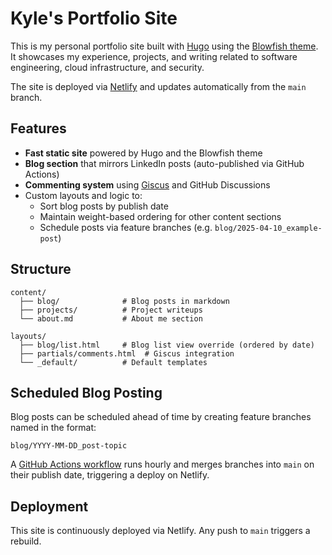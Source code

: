 # Kyle's Portfolio Site

This is my personal portfolio site built with [Hugo](https://gohugo.io/) using the [Blowfish theme](https://github.com/nunocoracao/blowfish). It showcases my experience, projects, and writing related to software engineering, cloud infrastructure, and security.

The site is deployed via [Netlify](https://www.netlify.com/) and updates automatically from the `main` branch.

## Features

- **Fast static site** powered by Hugo and the Blowfish theme
- **Blog section** that mirrors LinkedIn posts (auto-published via GitHub Actions)
- **Commenting system** using [Giscus](https://giscus.app/) and GitHub Discussions
- Custom layouts and logic to:
  - Sort blog posts by publish date
  - Maintain weight-based ordering for other content sections
  - Schedule posts via feature branches (e.g. `blog/2025-04-10_example-post`)

## Structure

    content/
      ├── blog/              # Blog posts in markdown
      ├── projects/          # Project writeups
      └── about.md           # About me section

    layouts/
      ├── blog/list.html     # Blog list view override (ordered by date)
      ├── partials/comments.html  # Giscus integration
      └── _default/          # Default templates

## Scheduled Blog Posting

Blog posts can be scheduled ahead of time by creating feature branches named in the format:

    blog/YYYY-MM-DD_post-topic

A [GitHub Actions workflow](.github/workflows/scheduled-blog-merge.yml) runs hourly and merges branches into `main` on their publish date, triggering a deploy on Netlify.

## Deployment

This site is continuously deployed via Netlify. Any push to `main` triggers a rebuild.
